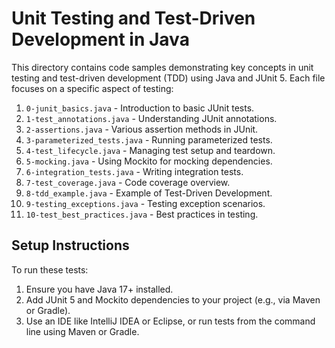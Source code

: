 # Unit Testing and Test-Driven Development in Java

This directory contains code samples demonstrating key concepts in unit testing and test-driven development (TDD) using Java and JUnit 5. Each file focuses on a specific aspect of testing:

1. `0-junit_basics.java` - Introduction to basic JUnit tests.
2. `1-test_annotations.java` - Understanding JUnit annotations.
3. `2-assertions.java` - Various assertion methods in JUnit.
4. `3-parameterized_tests.java` - Running parameterized tests.
5. `4-test_lifecycle.java` - Managing test setup and teardown.
6. `5-mocking.java` - Using Mockito for mocking dependencies.
7. `6-integration_tests.java` - Writing integration tests.
8. `7-test_coverage.java` - Code coverage overview.
9. `8-tdd_example.java` - Example of Test-Driven Development.
10. `9-testing_exceptions.java` - Testing exception scenarios.
11. `10-test_best_practices.java` - Best practices in testing.

## Setup Instructions

To run these tests:
1. Ensure you have Java 17+ installed.
2. Add JUnit 5 and Mockito dependencies to your project (e.g., via Maven or Gradle).
3. Use an IDE like IntelliJ IDEA or Eclipse, or run tests from the command line using Maven or Gradle.
